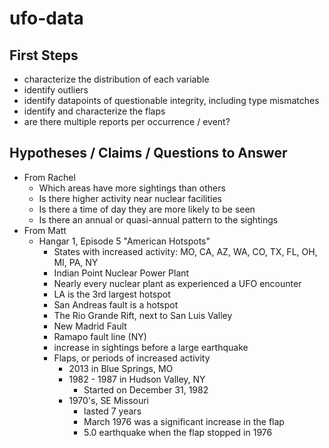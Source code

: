 # ufo-data

## First Steps

  - characterize the distribution of each variable
  - identify outliers
  - identify datapoints of questionable integrity, including type mismatches
  - identify and characterize the flaps
  - are there multiple reports per occurrence / event?
  
  
## Hypotheses / Claims / Questions to Answer

  - From Rachel
    - Which areas have more sightings than others
    - Is there higher activity near nuclear facilities
    - Is there a time of day they are more likely to be seen
    - Is there an annual or quasi-annual pattern to the sightings
  - From Matt
    - Hangar 1, Episode 5 "American Hotspots"
      - States with increased activity: MO, CA, AZ, WA, CO, TX, FL, OH, MI, PA, NY
      - Indian Point Nuclear Power Plant
      - Nearly every nuclear plant as experienced a UFO encounter
      - LA is the 3rd largest hotspot
      - San Andreas fault is a hotspot
      - The Rio Grande Rift, next to San Luis Valley
      - New Madrid Fault
      - Ramapo fault line (NY)
      - increase in sightings before a large earthquake
      - Flaps, or periods of increased activity
        - 2013 in Blue Springs, MO
        - 1982 - 1987 in Hudson Valley, NY
          - Started on December 31, 1982
        - 1970's, SE Missouri
          - lasted 7 years
          - March 1976 was a significant increase in the flap
          - 5.0 earthquake when the flap stopped in 1976